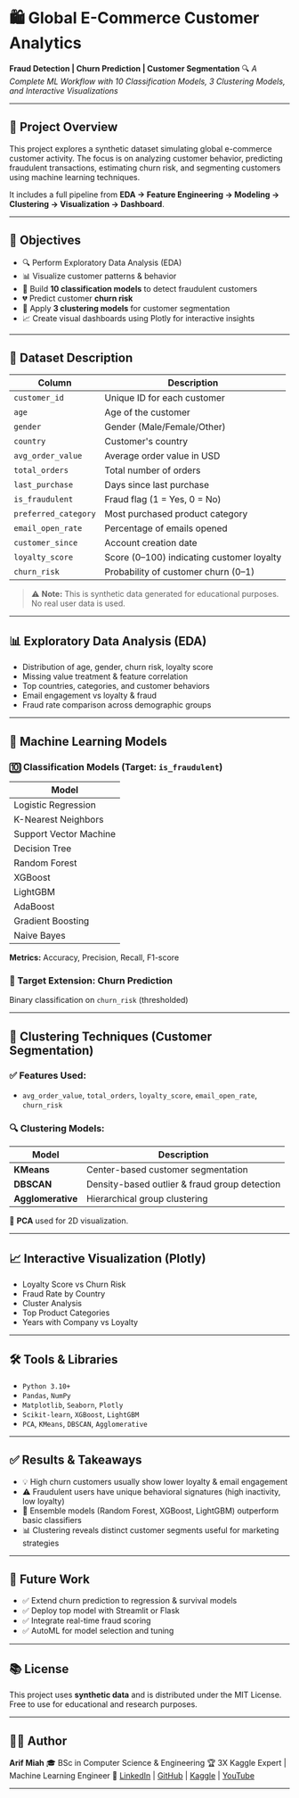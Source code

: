 

# 🛍️ Global E-Commerce Customer Analytics

**Fraud Detection | Churn Prediction | Customer Segmentation**
🔍 *A Complete ML Workflow with 10 Classification Models, 3 Clustering Models, and Interactive Visualizations*

---

## 📌 Project Overview

This project explores a synthetic dataset simulating global e-commerce customer activity. The focus is on analyzing customer behavior, predicting fraudulent transactions, estimating churn risk, and segmenting customers using machine learning techniques.

It includes a full pipeline from **EDA → Feature Engineering → Modeling → Clustering → Visualization → Dashboard**.

---

## 🧠 Objectives

* 🔍 Perform Exploratory Data Analysis (EDA)
* 📊 Visualize customer patterns & behavior
* 🧠 Build **10 classification models** to detect fraudulent customers
* 💔 Predict customer **churn risk**
* 🎯 Apply **3 clustering models** for customer segmentation
* 📈 Create visual dashboards using Plotly for interactive insights

---

## 📂 Dataset Description

| Column               | Description                               |
| -------------------- | ----------------------------------------- |
| `customer_id`        | Unique ID for each customer               |
| `age`                | Age of the customer                       |
| `gender`             | Gender (Male/Female/Other)                |
| `country`            | Customer's country                        |
| `avg_order_value`    | Average order value in USD                |
| `total_orders`       | Total number of orders                    |
| `last_purchase`      | Days since last purchase                  |
| `is_fraudulent`      | Fraud flag (1 = Yes, 0 = No)              |
| `preferred_category` | Most purchased product category           |
| `email_open_rate`    | Percentage of emails opened               |
| `customer_since`     | Account creation date                     |
| `loyalty_score`      | Score (0–100) indicating customer loyalty |
| `churn_risk`         | Probability of customer churn (0–1)       |

> ⚠️ **Note:** This is synthetic data generated for educational purposes. No real user data is used.

---

## 📊 Exploratory Data Analysis (EDA)

* Distribution of age, gender, churn risk, loyalty score
* Missing value treatment & feature correlation
* Top countries, categories, and customer behaviors
* Email engagement vs loyalty & fraud
* Fraud rate comparison across demographic groups

---

## 🤖 Machine Learning Models

### 🔟 Classification Models (Target: `is_fraudulent`)

| Model                  |
| ---------------------- |
| Logistic Regression    |
| K-Nearest Neighbors    |
| Support Vector Machine |
| Decision Tree          |
| Random Forest          |
| XGBoost                |
| LightGBM               |
| AdaBoost               |
| Gradient Boosting      |
| Naive Bayes            |

**Metrics:** Accuracy, Precision, Recall, F1-score

### 🎯 Target Extension: Churn Prediction

Binary classification on `churn_risk` (thresholded)

---

## 🧩 Clustering Techniques (Customer Segmentation)

### ✅ Features Used:

* `avg_order_value`, `total_orders`, `loyalty_score`, `email_open_rate`, `churn_risk`

### 🔍 Clustering Models:

| Model             | Description                                   |
| ----------------- | --------------------------------------------- |
| **KMeans**        | Center-based customer segmentation            |
| **DBSCAN**        | Density-based outlier & fraud group detection |
| **Agglomerative** | Hierarchical group clustering                 |

🔸 **PCA** used for 2D visualization.

---

## 📈 Interactive Visualization (Plotly)

* Loyalty Score vs Churn Risk
* Fraud Rate by Country
* Cluster Analysis
* Top Product Categories
* Years with Company vs Loyalty



---

## 🛠️ Tools & Libraries

* `Python 3.10+`
* `Pandas`, `NumPy`
* `Matplotlib`, `Seaborn`, `Plotly`
* `Scikit-learn`, `XGBoost`, `LightGBM`
* `PCA`, `KMeans`, `DBSCAN`, `Agglomerative`


---


## ✅ Results & Takeaways

* 💡 High churn customers usually show lower loyalty & email engagement
* ⚠️ Fraudulent users have unique behavioral signatures (high inactivity, low loyalty)
* 🧠 Ensemble models (Random Forest, XGBoost, LightGBM) outperform basic classifiers
* 📊 Clustering reveals distinct customer segments useful for marketing strategies

---

## 🧪 Future Work

* ✅ Extend churn prediction to regression & survival models
* ✅ Deploy top model with Streamlit or Flask
* ✅ Integrate real-time fraud scoring
* ✅ AutoML for model selection and tuning

---

## 📚 License

This project uses **synthetic data** and is distributed under the MIT License.
Free to use for educational and research purposes.

---

## 🙋‍♂️ Author

**Arif Miah**
🎓 BSc in Computer Science & Engineering
🏆 3X Kaggle Expert | Machine Learning Engineer
🔗 [LinkedIn](www.linkedin.com/in/arif-miah-8751bb217) | [GitHub](https://github.com/Arif-miad) | [Kaggle](https://www.kaggle.com/code/miadul/e-commerce-customer-intelligence-ml-clustering) | [YouTube](https://www.youtube.com/@intelliaiworld)

---

